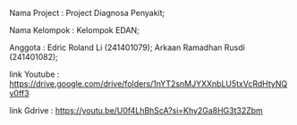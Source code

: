 Nama Project  : Project Diagnosa Penyakit;

Nama Kelompok : Kelompok EDAN;

Anggota       : Edric Roland Li (241401079);
                Arkaan Ramadhan Rusdi (241401082);

link Youtube  :  https://drive.google.com/drive/folders/1nYT2snMJYXXnbLU5txVcRdHtyNQy0ff3

link Gdrive   :  https://youtu.be/U0f4LhBhScA?si=Khy2Ga8HG3t32Zbm
